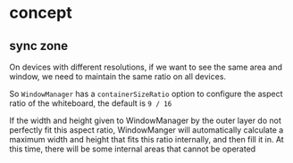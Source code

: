 # concept

## sync zone

On devices with different resolutions, if we want to see the same area and window, we need to maintain the same ratio on all devices.

So `WindowManager` has a `containerSizeRatio` option to configure the aspect ratio of the whiteboard, the default is `9 / 16`

If the width and height given to WindowManager by the outer layer do not perfectly fit this aspect ratio, WindowManger will automatically calculate a maximum width and height that fits this ratio internally, and then fill it in. At this time, there will be some internal areas that cannot be operated

